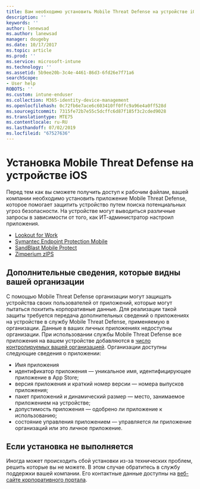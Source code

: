 ```yaml
---
title: Вам необходимо установить Mobile Threat Defense на устройстве iOS | Документация Майкрософт
description: ''
keywords: ''
author: lenewsad
ms.author: lanewsad
manager: dougeby
ms.date: 10/17/2017
ms.topic: article
ms.prod: ''
ms.service: microsoft-intune
ms.technology: ''
ms.assetid: 5b9ee20b-3c4e-4461-86d3-6fd26e7f71a6
searchScope:
- User help
ROBOTS: ''
ms.custom: intune-enduser
ms.collection: M365-identity-device-management
ms.openlocfilehash: 0c72fb6e7ace6c603410ff0ffc9a96e4a0ff528d
ms.sourcegitcommit: 7315fe72b7e55c5dcffc6d87f185f3c2cded9028
ms.translationtype: MTE75
ms.contentlocale: ru-RU
ms.lasthandoff: 07/02/2019
ms.locfileid: "67527636"
---
```

# <a name="install-mobile-threat-defense-on-your-ios-device"></a>Установка Mobile Threat Defense на устройстве iOS


Перед тем как вы сможете получить доступ к рабочим файлам, вашей компании необходимо установить приложение Mobile Threat Defense, которое помогает защитить устройство путем поиска потенциальных угроз безопасности. На устройстве могут выводиться различные запросы в зависимости от того, как ИТ-администратор настроил приложения.


* [Lookout for Work](you-are-prompted-to-install-lookout-for-work-ios.md)
* [Symantec Endpoint Protection Mobile](you-are-prompted-to-install-skycure-ios.md)
* [SandBlast Mobile Protect](you-are-prompted-to-install-sandblast-ios.md)
* [Zimperium zIPS](you-are-prompted-to-install-zips-ios.md)

## <a name="additional-information-your-company-can-see"></a>Дополнительные сведения, которые видны вашей организации

С помощью Mobile Threat Defense организации могут защищать устройства своих пользователей от приложений, которые могут пытаться похитить корпоративные данные. Для реализации такой защиты требуется передача дополнительных сведений о приложениях на устройстве в службу Mobile Threat Defense, применяемую в организации. Данные в ваших личных приложениях недоступны организации. При использовании службы Mobile Threat Defense все приложения на вашем устройстве добавляются в [число контролируемых вашей организацией](what-info-can-your-company-see-when-you-enroll-your-device-in-intune.md). Организации доступны следующие сведения о приложении:

* Имя приложения
* идентификатор приложения — уникальное имя, идентифицирующее приложение в App Store;
* версия приложения и краткий номер версии — номера выпусков приложения;
* пакет приложений и динамический размер — место, занимаемое приложением на устройстве;
* допустимость приложения — одобрено ли приложение к использованию;
* состояние управления приложением — управляется ли приложение организаций или это личное приложение.

## <a name="if-the-installation-doesnt-work"></a>Если установка не выполняется

Иногда может происходить сбой установки из-за технических проблем, решить которые вы не можете. В этом случае обратитесь в службу поддержки вашей компании. Его контактные данные доступны на [веб-сайте корпоративного портала](https://go.microsoft.com/fwlink/?linkid=2010980).
